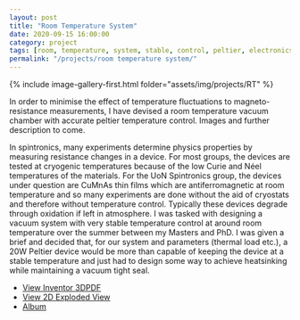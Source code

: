 ```yaml
---
layout: post
title: "Room Temperature System"
date: 2020-09-15 16:00:00
category: project
tags: [room, temperature, system, stable, control, peltier, electronics, design, cad]
permalink: "/projects/room temperature system/"
---
```


<div>
<span class="image left"> {% include image-gallery-first.html folder="assets/img/projects/RT" %}</span>
<p>
In order to minimise the effect of temperature fluctuations to magneto-resistance measurements, I have devised a room temperature vacuum chamber with accurate peltier temperature control. Images and further description to come.</p>

<p>
In spintronics, many experiments determine physics properties by measuring resistance changes in a device. For most groups, the devices are tested at cryogenic temperatures because of the low Curie and Néel temperatures of the materials. For the  UoN Spintronics group, the devices under question are CuMnAs thin films which are antiferromagnetic at room temperature and so many experiments are done without the aid of cryostats and therefore without temperature control. Typically these devices degrade through oxidation if left in atmosphere. I was tasked with designing a vacuum system with very stable temperature control at around room temperature over the summer between my Masters and PhD. I was given a brief and decided that, for our system and parameters (thermal load etc.), a 20W Peltier device would be more than capable of keeping the device at a stable temperature and just had to design some way to achieve heatsinking while maintaining a vacuum tight seal.
</p>
</div>


<ul class="actions">
    <li><a class="button" target="_blank" href="/assets/pdf/Room Temperature System 3d.pdf"><span class="fas fa-file-pdf"></span> View Inventor 3DPDF</a></li>
    <li><a class="button" target="_blank" href="/assets/pdf/Room Temperature System.pdf"><span class="fas fa-file-pdf"></span> View 2D Exploded View</a></li>
    <li><a class="button" href="/projects/RTsystem_images/">Album</a></li>
</ul>
